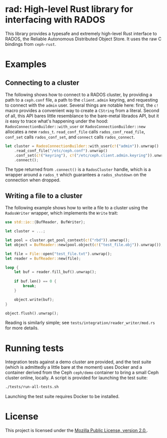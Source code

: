 # rad: High-level Rust library for interfacing with RADOS

This library provides a typesafe and extremely high-level Rust interface to
RADOS, the Reliable Autonomous Distributed Object Store. It uses the raw C
bindings from `ceph-rust`.

# Examples

## Connecting to a cluster

The following shows how to connect to a RADOS cluster, by providing a path to a `ceph.conf` file, a path to the `client.admin` keyring, and requesting to connect with the `admin` user. Several things are notable here: first, the `c!` macro provides a convenient way to create a `CString` from a literal. Second of all, this API bares little resemblance to the bare-metal librados API, but it *is* easy to trace what's happening under the hood: `RadosConnectionBuilder::with_user` or `RadosConnectionBuilder::new` allocates a new `rados_t`. `read_conf_file` calls `rados_conf_read_file`, `conf_set` calls `rados_conf_set`, and `connect` calls `rados_connect`.

```rust
let cluster = RadosConnectionBuilder::with_user(c!("admin")).unwrap()
    .read_conf_file("/etc/ceph.conf").unwrap()
    .conf_set(c!("keyring"), c!("/etc/ceph.client.admin.keyring")).unwrap()
    .connect();
```

The type returned from `.connect()` is a `RadosCluster` handle, which is a wrapper around a `rados_t` which guarantees a `rados_shutdown` on the connection when dropped.

## Writing a file to a cluster

The following example shows how to write a file to a cluster using the `RadosWriter` wrapper, which implements the `Write` trait:

```rust
use std::io::{BufReader, BufWriter};

let cluster = ...;

let pool = cluster.get_pool_context(c!("rbd")).unwrap();
let object = BufReader::new(pool.object(c!("test_file.obj")).unwrap());

let file = File::open("test_file.txt").unwrap();
let reader = BufReader::new(file);

loop {
    let buf = reader.fill_buf().unwrap();
    
    if buf.len() == 0 {
        break;
    }

    object.write(buf);
}

object.flush().unwrap();
```

Reading is similarly simple; see `tests/integration/reader_writer/mod.rs` for more details.

# Running tests

Integration tests against a demo cluster are provided, and the test suite
(which is admittedly a little bare at the moment) uses Docker and a container
derived from the Ceph `ceph/demo` container to bring a small Ceph cluster
online, locally. A script is provided for launching the test suite:

```sh
./tests/run-all-tests.sh
```

Launching the test suite requires Docker to be installed.

# License

This project is licensed under the [Mozilla Public License, version 2.0.](https://www.mozilla.org/en-US/MPL/2.0/).
